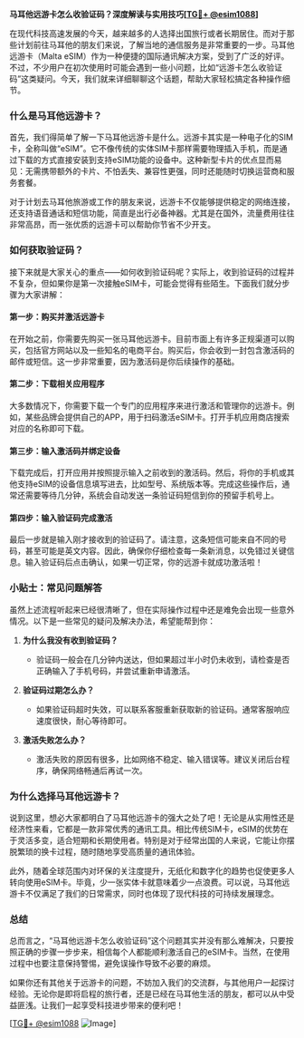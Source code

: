 **马耳他远游卡怎么收验证码？深度解读与实用技巧[[TG💪+ @esim1088](https://t.me/s/esim1088)]**

在现代科技高速发展的今天，越来越多的人选择出国旅行或者长期居住。而对于那些计划前往马耳他的朋友们来说，了解当地的通信服务是非常重要的一步。马耳他远游卡（Malta eSIM）作为一种便捷的国际通讯解决方案，受到了广泛的好评。不过，不少用户在初次使用时可能会遇到一些小问题，比如“远游卡怎么收验证码”这类疑问。今天，我们就来详细聊聊这个话题，帮助大家轻松搞定各种操作细节。

### 什么是马耳他远游卡？

首先，我们得简单了解一下马耳他远游卡是什么。远游卡其实是一种电子化的SIM卡，全称叫做“eSIM”。它不像传统的实体SIM卡那样需要物理插入手机，而是通过下载的方式直接安装到支持eSIM功能的设备中。这种新型卡片的优点显而易见：无需携带额外的卡片、不怕丢失、兼容性更强，同时还能随时切换运营商和服务套餐。

对于计划去马耳他旅游或工作的朋友来说，远游卡不仅能够提供稳定的网络连接，还支持语音通话和短信功能，简直是出行必备神器。尤其是在国外，流量费用往往非常高昂，而一张优质的远游卡可以帮助你节省不少开支。

### 如何获取验证码？

接下来就是大家关心的重点——如何收到验证码呢？实际上，收到验证码的过程并不复杂，但如果你是第一次接触eSIM卡，可能会觉得有些陌生。下面我们就分步骤为大家讲解：

#### 第一步：购买并激活远游卡

在开始之前，你需要先购买一张马耳他远游卡。目前市面上有许多正规渠道可以购买，包括官方网站以及一些知名的电商平台。购买后，你会收到一封包含激活码的邮件或短信。这一步非常重要，因为激活码是你后续操作的基础。

#### 第二步：下载相关应用程序

大多数情况下，你需要下载一个专门的应用程序来进行激活和管理你的远游卡。例如，某些品牌会提供自己的APP，用于扫码激活eSIM卡。打开手机应用商店搜索对应的名称即可下载。

#### 第三步：输入激活码并绑定设备

下载完成后，打开应用并按照提示输入之前收到的激活码。然后，将你的手机或其他支持eSIM的设备信息填写进去，比如型号、系统版本等。完成这些操作后，通常还需要等待几分钟，系统会自动发送一条验证码短信到你的预留手机号上。

#### 第四步：输入验证码完成激活

最后一步就是输入刚才接收到的验证码了。请注意，这条短信可能来自不同的号码，甚至可能是英文内容。因此，确保你仔细检查每一条新消息，以免错过关键信息。输入验证码后点击确认，如果一切正常，你的远游卡就成功激活啦！

### 小贴士：常见问题解答

虽然上述流程听起来已经很清晰了，但在实际操作过程中还是难免会出现一些意外情况。以下是一些常见的疑问及解决办法，希望能帮到你：

1. **为什么我没有收到验证码？**
   - 验证码一般会在几分钟内送达，但如果超过半小时仍未收到，请检查是否正确输入了手机号码，并尝试重新申请激活。
   
2. **验证码过期怎么办？**
   - 如果验证码超时失效，可以联系客服重新获取新的验证码。通常客服响应速度很快，耐心等待即可。

3. **激活失败怎么办？**
   - 激活失败的原因有很多，比如网络不稳定、输入错误等。建议关闭后台程序，确保网络畅通后再试一次。

### 为什么选择马耳他远游卡？

说到这里，想必大家都明白了马耳他远游卡的强大之处了吧！无论是从实用性还是经济性来看，它都是一款非常优秀的通讯工具。相比传统SIM卡，eSIM的优势在于灵活多变，适合短期和长期使用者。特别是对于经常出国的人来说，它能让你摆脱繁琐的换卡过程，随时随地享受高质量的通讯体验。

此外，随着全球范围内对环保的关注度提升，无纸化和数字化的趋势也促使更多人转向使用eSIM卡。毕竟，少一张实体卡就意味着少一点浪费。可以说，马耳他远游卡不仅满足了我们的日常需求，同时也体现了现代科技的可持续发展理念。

### 总结

总而言之，“马耳他远游卡怎么收验证码”这个问题其实并没有那么难解决，只要按照正确的步骤一步步来，相信每个人都能顺利激活自己的eSIM卡。当然，在使用过程中也要注意保持警惕，避免误操作导致不必要的麻烦。

如果你还有其他关于远游卡的问题，不妨加入我们的交流群，与其他用户一起探讨经验。无论你是即将启程的旅行者，还是已经在马耳他生活的朋友，都可以从中受益匪浅。让我们一起享受科技进步带来的便利吧！

[[TG💪+ @esim1088](https://t.me/s/esim1088) ![Image](https://i.postimg.cc/4NQfJmqS/Snipaste-2025-05-13-00-14-12.png)]